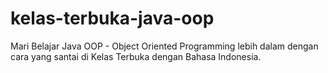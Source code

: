 # kelas-terbuka-java-oop
 Mari Belajar Java OOP - Object Oriented Programming lebih dalam dengan cara yang santai di Kelas Terbuka dengan Bahasa Indonesia.
